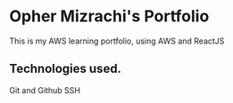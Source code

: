 # Opher Mizrachi's Portfolio
This is my AWS learning portfolio, using AWS and ReactJS

## Technologies used.

Git and Github
SSH
